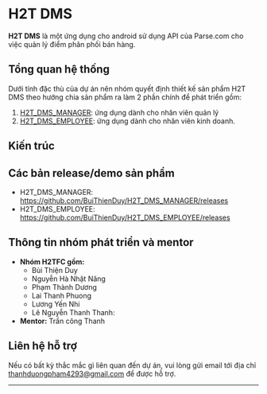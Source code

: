 H2T DMS
=============

**H2T DMS** là một ứng dụng cho android sử dụng API của Parse.com cho việc quản lý điểm phân phối bán hàng.

## Tổng quan hệ thống

Dưới tính đặc thù của dự án nên nhóm quyết định thiết kế sản phẩm H2T DMS theo hướng chia sản phẩm ra làm 2 phần chính để phát triển gồm:
 1. [H2T_DMS_MANAGER](https://github.com/BuiThienDuy/H2T_DMS_MANAGER/): ứng dụng dành cho nhân viên quản lý
 2. [H2T_DMS_EMPLOYEE](https://github.com/BuiThienDuy/H2T_DMS_EMPLOYEE/): ứng dụng dành cho nhân viên kinh doanh.


## Kiến trúc

## Các bản release/demo sản phẩm
* H2T_DMS_MANAGER:  https://github.com/BuiThienDuy/H2T_DMS_MANAGER/releases
* H2T_DMS_EMPLOYEE: https://github.com/BuiThienDuy/H2T_DMS_EMPLOYEE/releases

## Thông tin nhóm phát triển và mentor
* **Nhóm H2TFC gồm:**
 	* Bùi Thiện Duy
	* Nguyễn Hà Nhật Năng
	* Phạm Thành Dương
	* Lai Thanh Phuong
	* Lương Yến Nhi
	* Lê Nguyễn Thanh Thanh:
* **Mentor:** Trần công Thanh

## Liên hệ hỗ trợ
Nếu có bất kỳ thắc mắc gì liên quan đến dự án, vui lòng gửi email tới địa chỉ thanhduongpham4293@gmail.com để được hỗ trợ.

----
